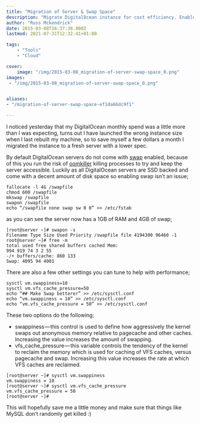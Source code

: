 ```yaml
---
title: "Migration of Server & Swap Space"
description: "Migrate DigitalOcean instance for cost efficiency. Enable swap space to prevent oomkiller issues. Optimize performance with tuned settings."
author: "Russ Mckendrick"
date: 2015-03-08T16:37:38.000Z
lastmod: 2021-07-31T12:32:41+01:00

tags:
    - "Tools"
    - "Cloud"

cover:
    image: "/img/2015-03-08_migration-of-server-swap-space_0.png" 
images:
 - "/img/2015-03-08_migration-of-server-swap-space_0.png"


aliases:
- "/migration-of-server-swap-space-ef1da66dc9f1"

---
```


I noticed yesterday that my DigitalOcean monthly spend was a little more than I was expecting, turns out I have launched the wrong instance size when I last rebuilt my machine, so to save myself a few dollars a month I migrated the instance to a fresh server with a lower spec.

By default DigitalOcean servers do not come with [swap](http://en.wikipedia.org/wiki/Virtual_memory "Swap") enabled, because of this you run the risk of [oomkiller](http://en.wikipedia.org/wiki/Out_of_memory "oomkiller") killing processes to try and keep the server accessible. Luckily as all DigitalOcean servers are SSD backed and come with a decent amount of disk space so enabling swap isn’t an issue;

```
fallocate -l 4G /swapfile
chmod 600 /swapfile
mkswap /swapfile
swapon /swapfile
echo “/swapfile none swap sw 0 0” >> /etc/fstab
```

as you can see the server now has a 1GB of RAM and 4GB of swap;

```
[root@server ~]# swapon -s
Filename Type Size Used Priority /swapfile file 4194300 96460 -1 
root@server ~]# free -m
total used free shared buffers cached Mem: 
994 919 74 3 2 55
-/+ buffers/cache: 860 133
Swap: 4095 94 4001
```

There are also a few other settings you can tune to help with performance;

```
sysctl vm.swappiness=10
sysctl vm.vfs_cache_pressure=50
echo “## Make Swap betterer” >> /etc/sysctl.conf
echo “vm.swappiness = 10” >> /etc/sysctl.conf
echo “vm.vfs_cache_pressure = 50” >> /etc/sysctl.conf
```

These two options do the following;

- swappiness — this control is used to define how aggressively the kernel swaps out anonymous memory relative to pagecache and other caches. Increasing the value increases the amount of swapping.
- vfs_cache_pressure — this variable controls the tendency of the kernel to reclaim the memory which is used for caching of VFS caches, versus pagecache and swap. Increasing this value increases the rate at which VFS caches are reclaimed.

```
[root@server ~]# sysctl vm.swappiness
vm.swappiness = 10
[root@server ~]# sysctl vm.vfs_cache_pressure
vm.vfs_cache_pressure = 50
[root@server ~]#
```

This will hopefully save me a little money and make sure that things like MySQL don’t randomly get killed :)
